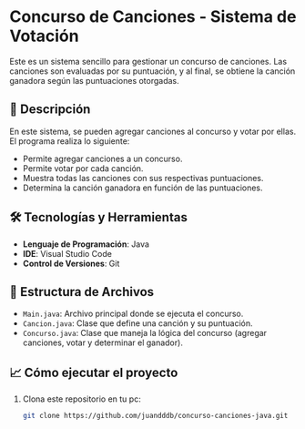 # Concurso de Canciones - Sistema de Votación 

Este es un sistema sencillo para gestionar un concurso de canciones. Las canciones son evaluadas por su puntuación, y al final, se obtiene la canción ganadora según las puntuaciones otorgadas.

## 🚀 Descripción

En este sistema, se pueden agregar canciones al concurso y votar por ellas. El programa realiza lo siguiente:

- Permite agregar canciones a un concurso.
- Permite votar por cada canción.
- Muestra todas las canciones con sus respectivas puntuaciones.
- Determina la canción ganadora en función de las puntuaciones.

## 🛠️ Tecnologías y Herramientas

- **Lenguaje de Programación**: Java
- **IDE**: Visual Studio Code
- **Control de Versiones**: Git

## 📂 Estructura de Archivos

- `Main.java`: Archivo principal donde se ejecuta el concurso.
- `Cancion.java`: Clase que define una canción y su puntuación.
- `Concurso.java`: Clase que maneja la lógica del concurso (agregar canciones, votar y determinar el ganador).

## 📈 Cómo ejecutar el proyecto

1. Clona este repositorio en tu pc:

   ```bash
   git clone https://github.com/juandddb/concurso-canciones-java.git
